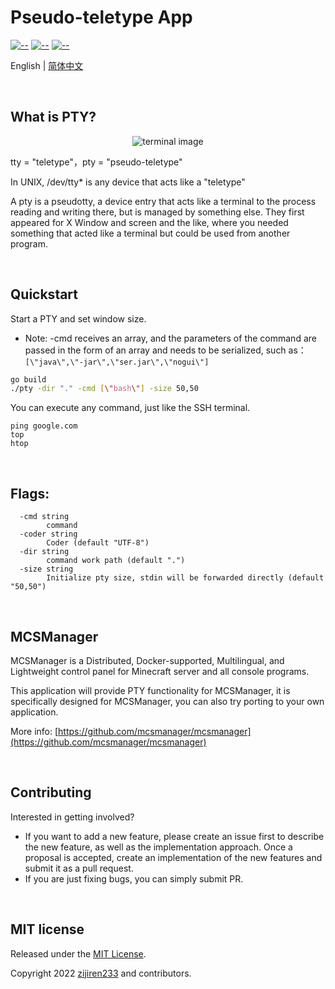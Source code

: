 
# Pseudo-teletype App

[![--](https://img.shields.io/badge/Go_Version-1.19-green.svg)](https://github.com/MCSManager)
[![--](https://img.shields.io/badge/Support-Windows/Linux-yellow.svg)](https://github.com/MCSManager)
[![--](https://img.shields.io/badge/License-MIT-red.svg)](https://github.com/MCSManager)


English | [简体中文](README_CN.md)

<br />

## What is PTY?


<div align=center>

![terminal image](https://user-images.githubusercontent.com/18360009/202891148-e7e5bf63-c4a9-454f-8f62-c91dc594cefa.png)


</div>



tty = "teletype"，pty = "pseudo-teletype"

In UNIX, /dev/tty\* is any device that acts like a "teletype"

A pty is a pseudotty, a device entry that acts like a terminal to the process reading and writing there,
but is managed by something else.
They first appeared for X Window and screen and the like,
where you needed something that acted like a terminal but could be used from another program.

<br />

## Quickstart

Start a PTY and set window size.

- Note: -cmd receives an array, and the parameters of the command are passed in the form of an array and needs to be serialized, such as：`[\"java\",\"-jar\",\"ser.jar\",\"nogui\"]`

```bash
go build
./pty -dir "." -cmd [\"bash\"] -size 50,50
```

You can execute any command, just like the SSH terminal.

```
ping google.com
top
htop
```

<br />

## Flags:

```
  -cmd string
        command
  -coder string
        Coder (default "UTF-8")
  -dir string
        command work path (default ".")
  -size string
        Initialize pty size, stdin will be forwarded directly (default "50,50")
```

<br />

## MCSManager

MCSManager is a Distributed, Docker-supported, Multilingual, and Lightweight control panel for Minecraft server and all console programs.

This application will provide PTY functionality for MCSManager,
it is specifically designed for MCSManager,
you can also try porting to your own application.

More info: [https://github.com/mcsmanager/mcsmanager](https://github.com/mcsmanager/mcsmanager)

<br />

## Contributing

Interested in getting involved?

- If you want to add a new feature, please create an issue first to describe the new feature, as well as the implementation approach. Once a proposal is accepted, create an implementation of the new features and submit it as a pull request.
- If you are just fixing bugs, you can simply submit PR.

<br />

## MIT license

Released under the [MIT License](https://opensource.org/licenses/MIT).

Copyright 2022 [zijiren233](https://github.com/zijiren233) and contributors.

